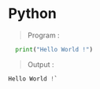 # Python
> Program :
```python
  print("Hello World !")
```
> Output :

```python
Hello World !`
```
